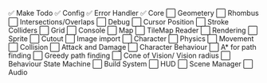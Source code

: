 ✅ Make Todo
✅ Config
✅ Error Handler
✅ Core
⬜ Geometery
    ⬜ Rhombus
    ⬜ Intersections/Overlaps
⬜ Debug
    ⬜ Cursor Position
    ⬜ Stroke Colliders
    ⬜ Grid
⬜ Console
⬜ Map
    ⬜ TileMap Reader
    ⬜ Rendering
⬜ Sprite
    ⬜ Cutout
    ⬜ Image import
⬜ Character
⬜ Physics
    ⬜ Movement
    ⬜ Collision
    ⬜ Attack and Damage
⬜ Character Behaviour
    ⬜ A* for path finding
    ⬜ Greedy path finding
    ⬜ Cone of Vision/ Vision radius
    ⬜ Behaviour State Machine
⬜ Build System
⬜ HUD
⬜ Scene Manager
⬜ Audio














